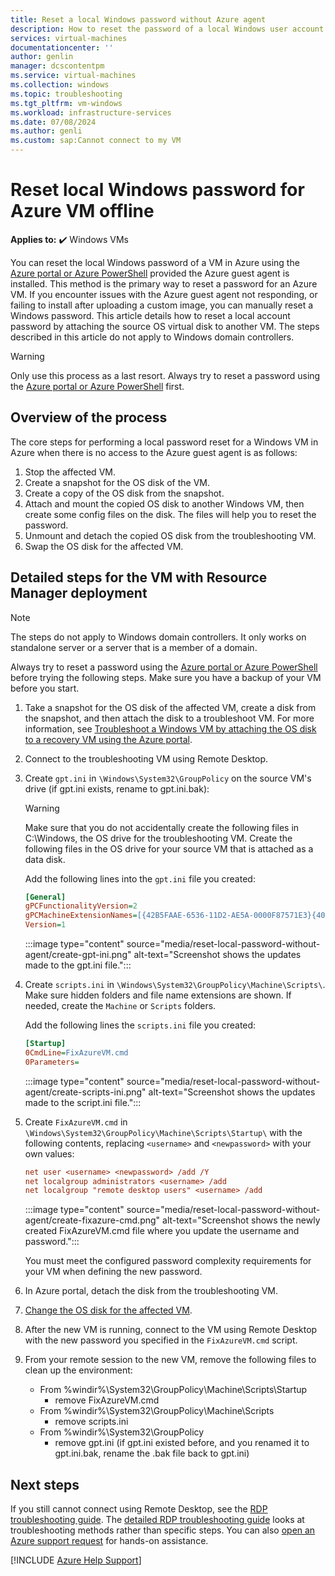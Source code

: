 ```yaml
---
title: Reset a local Windows password without Azure agent
description: How to reset the password of a local Windows user account when the Azure guest agent is not installed or functioning on a VM
services: virtual-machines
documentationcenter: ''
author: genlin
manager: dcscontentpm
ms.service: virtual-machines
ms.collection: windows
ms.topic: troubleshooting
ms.tgt_pltfrm: vm-windows
ms.workload: infrastructure-services
ms.date: 07/08/2024
ms.author: genli
ms.custom: sap:Cannot connect to my VM
---
```

# Reset local Windows password for Azure VM offline

**Applies to:** :heavy_check_mark: Windows VMs

You can reset the local Windows password of a VM in Azure using the [Azure portal or Azure PowerShell](reset-rdp.md) provided the Azure guest agent is installed. This method is the primary way to reset a password for an Azure VM. If you encounter issues with the Azure guest agent not responding, or failing to install after uploading a custom image, you can manually reset a Windows password. This article details how to reset a local account password by attaching the source OS virtual disk to another VM. The steps described in this article do not apply to Windows domain controllers.

> [!WARNING]
> Only use this process as a last resort. Always try to reset a password using the [Azure portal or Azure PowerShell](reset-rdp.md) first.

## Overview of the process

The core steps for performing a local password reset for a Windows VM in Azure when there is no access to the Azure guest agent is as follows:

1. Stop the affected VM.
1. Create a snapshot for the OS disk of the VM.
1. Create a copy of the OS disk from the snapshot.
1. Attach and mount the copied OS disk to another Windows VM, then create some config files on the disk. The files will help you to reset the password.
1. Unmount and detach the copied OS disk from the troubleshooting VM.
1. Swap the OS disk for the affected VM.

## Detailed steps for the VM with Resource Manager deployment

> [!NOTE]
> The steps do not apply to Windows domain controllers. It only works on standalone server or a server that is a member of a domain.

Always try to reset a password using the [Azure portal or Azure PowerShell](reset-rdp.md) before trying the following steps. Make sure you have a backup of your VM before you start.

1. Take a snapshot for the OS disk of the affected VM,  create a disk from the snapshot, and then attach the disk to a troubleshoot VM. For more information, see [Troubleshoot a Windows VM by attaching the OS disk to a recovery VM using the Azure portal](troubleshoot-recovery-disks-portal-windows.md).
2. Connect to the troubleshooting VM using Remote Desktop.
3. Create `gpt.ini` in `\Windows\System32\GroupPolicy` on the source VM's drive (if gpt.ini exists, rename to gpt.ini.bak):

   > [!WARNING]
   > Make sure that you do not accidentally create the following files in C:\Windows, the OS drive for the troubleshooting VM. Create the following files in the OS drive for your source VM that is attached as a data disk.

   Add the following lines into the `gpt.ini` file you created:

     ```ini
     [General]
     gPCFunctionalityVersion=2
     gPCMachineExtensionNames=[{42B5FAAE-6536-11D2-AE5A-0000F87571E3}{40B6664F-4972-11D1-A7CA-0000F87571E3}]
     Version=1
     ```

     :::image type="content" source="media/reset-local-password-without-agent/create-gpt-ini.png" alt-text="Screenshot shows the updates made to the gpt.ini file.":::

4. Create `scripts.ini` in `\Windows\System32\GroupPolicy\Machine\Scripts\`. Make sure hidden folders and file name extensions are shown. If needed, create the `Machine` or `Scripts` folders.

   Add the following lines the `scripts.ini` file you created:

     ```ini
     [Startup]
     0CmdLine=FixAzureVM.cmd
     0Parameters=
     ```

     :::image type="content" source="media/reset-local-password-without-agent/create-scripts-ini.png" alt-text="Screenshot shows the updates made to the script.ini file.":::

5. Create `FixAzureVM.cmd` in `\Windows\System32\GroupPolicy\Machine\Scripts\Startup\` with the following contents, replacing `<username>` and `<newpassword>` with your own values:

    ```ini
    net user <username> <newpassword> /add /Y
    net localgroup administrators <username> /add
    net localgroup "remote desktop users" <username> /add
    ```

    :::image type="content" source="media/reset-local-password-without-agent/create-fixazure-cmd.png" alt-text="Screenshot shows the newly created FixAzureVM.cmd file where you update the username and password.":::

    You must meet the configured password complexity requirements for your VM when defining the new password.

6. In Azure portal, detach the disk from the troubleshooting VM.

7. [Change the OS disk for the affected VM](troubleshoot-recovery-disks-portal-windows.md#swap-the-failed-vms-os-disk-with-the-repaired-disk).

8. After the new VM is running, connect to the VM using Remote Desktop with the new password you specified in the `FixAzureVM.cmd` script.

9. From your remote session to the new VM, remove the following files to clean up the environment:

    * From %windir%\System32\GroupPolicy\Machine\Scripts\Startup
      * remove FixAzureVM.cmd
    * From %windir%\System32\GroupPolicy\Machine\Scripts
      * remove scripts.ini
    * From %windir%\System32\GroupPolicy
      * remove gpt.ini (if gpt.ini existed before, and you renamed it to gpt.ini.bak, rename the .bak file back to gpt.ini)
        

## Next steps

If you still cannot connect using Remote Desktop, see the [RDP troubleshooting guide](troubleshoot-rdp-connection.md). The [detailed RDP troubleshooting guide](detailed-troubleshoot-rdp.md) looks at troubleshooting methods rather than specific steps. You can also [open an Azure support request](https://azure.microsoft.com/support/options/) for hands-on assistance.

[!INCLUDE [Azure Help Support](../../../includes/azure-help-support.md)]
